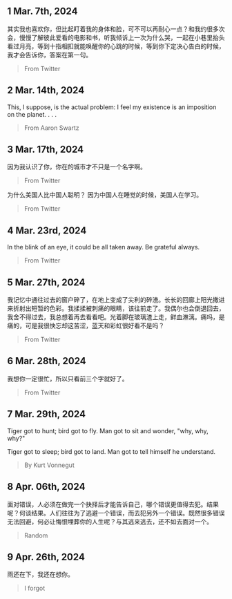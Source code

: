 ## 1 Mar. 7th, 2024
其实我也喜欢你，但比起盯着我的身体和脸，可不可以再耐心一点？和我约很多次会，慢慢了解彼此爱看的电影和书，听我倾诉上一次为什么哭，一起在小巷里抬头看过月亮，等到十指相扣就能唤醒你的心跳的时候，等到你下定决心告白的时候，我才会告诉你，答案在第一句。
> From Twitter

## 2 Mar. 14th, 2024
This, I suppose, is the actual problem: I feel my existence is an imposition on the planet. . . .
> From Aaron Swartz

## 3 Mar. 17th, 2024
因为我认识了你，你在的城市才不只是一个名字啊。
> From Twitter

为什么美国人比中国人聪明？
因为中国人在睡觉的时候，美国人在学习。
> From Twitter

## 4 Mar. 23rd, 2024
In the blink of an eye, it could be all taken away. Be grateful always. 
> From Twitter

## 5 Mar. 27th, 2024
我记忆中通往过去的窗户碎了，在地上变成了尖利的碎渣。长长的回廊上阳光撒进来折射出短暂的色彩。我揉揉被刺痛的眼睛，该往前走了。我偶尔也会倒退回去，我舍不得过去，我总想着再去看看吧。光着脚在玻璃渣上走，鲜血淋漓。痛吗，是痛的，可是我很快忘却这苦涩，蓝天和彩虹很好看不是吗？
> From Twitter

## 6 Mar. 28th, 2024
我想你一定很忙，所以只看前三个字就好了。
> From Twitter

## 7 Mar. 29th, 2024
Tiger got to hunt; bird got to fly. 
Man got to sit and wonder, "why, why, why?"

Tiger got to sleep; bird got to land. 
Man got to tell himself he understand. 
> By Kurt Vonnegut

## 8 Apr. 06th, 2024
面对错误，人必须在做完一个抉择后才能告诉自己，哪个错误更值得去犯。结果呢？何谈结果。人们往往为了逃避一个错误，而去犯另外一个错误。既然很多错误无法回避，何必让悔恨埋葬你的人生呢？与其逃来逃去，还不如去面对一个。
 > Random

## 9 Apr. 26th, 2024
雨还在下，我还在想你。
> I forgot

